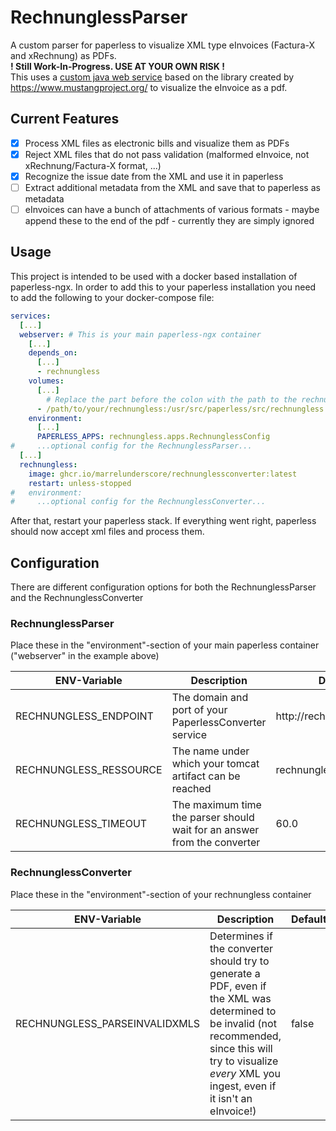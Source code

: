 # RechnunglessParser
A custom parser for paperless to visualize XML type eInvoices (Factura-X and xRechnung) as PDFs.  
**! Still Work-In-Progress. USE AT YOUR OWN RISK !**  
This uses a [custom java web service](https://github.com/marrelUnderscore/RechnunglessConverter) based on the library created by https://www.mustangproject.org/ to visualize the eInvoice as a pdf.
## Current Features
 - [x] Process XML files as electronic bills and visualize them as PDFs
 - [x] Reject XML files that do not pass validation (malformed eInvoice, not xRechnung/Factura-X format, ...)
 - [x] Recognize the issue date from the XML and use it in paperless
 - [ ] Extract additional metadata from the XML and save that to paperless as metadata
 - [ ] eInvoices can have a bunch of attachments of various formats - maybe append these to the end of the pdf - currently they are simply ignored
## Usage
This project is intended to be used with a docker based installation of paperless-ngx. In order to add this to your paperless installation you need to add the following to your docker-compose file:
```yaml
services:
  [...]
  webserver: # This is your main paperless-ngx container
    [...]
    depends_on:
      [...]
      - rechnungless
    volumes:
      [...]
        # Replace the part before the colon with the path to the rechnungless folder found in this repo
      - /path/to/your/rechnungless:/usr/src/paperless/src/rechnungless
    environment:
      [...]
      PAPERLESS_APPS: rechnungless.apps.RechnunglessConfig
#     ...optional config for the RechnunglessParser...
  [...]
  rechnungless:
    image: ghcr.io/marrelunderscore/rechnunglessconverter:latest
    restart: unless-stopped
#   environment:
#     ...optional config for the RechnunglessConverter...
```
After that, restart your paperless stack. If everything went right, paperless should now accept xml files and process them.
## Configuration
There are different configuration options for both the RechnunglessParser and the RechnunglessConverter
### RechnunglessParser
Place these in the "environment"-section of your main paperless container ("webserver" in the example above)

| ENV-Variable            | Description                                                              | Default                  |
|-------------------------|--------------------------------------------------------------------------|--------------------------|
| RECHNUNGLESS_ENDPOINT   | The domain and port of your PaperlessConverter service                   | http://rechnungless:8080 |
| RECHNUNGLESS_RESSOURCE  | The name under which your tomcat artifact can be reached                 | rechnungless             |
| RECHNUNGLESS_TIMEOUT    | The maximum time the parser should wait for an answer from the converter | 60.0                     |

### RechnunglessConverter
Place these in the "environment"-section of your rechnungless container

| ENV-Variable                  | Description                                                                                                                                                                                                      | Default |
|-------------------------------|------------------------------------------------------------------------------------------------------------------------------------------------------------------------------------------------------------------|---------|
| RECHNUNGLESS_PARSEINVALIDXMLS | Determines if the converter should try to generate a PDF, even if the XML was determined to be invalid (not recommended, since this will try to visualize *every* XML you ingest, even if it isn't an eInvoice!) | false   |
